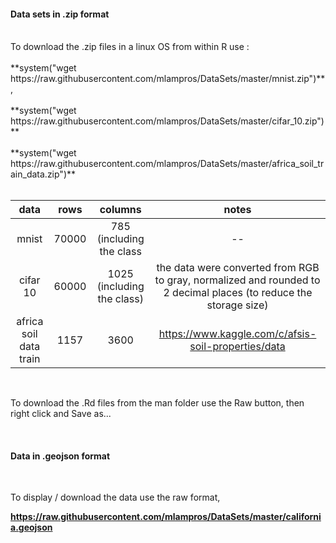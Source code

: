 #### Data sets in .zip format 

<br>
To download the .zip files in a linux OS from within R use : 
<br><br>
**system("wget https://raw.githubusercontent.com/mlampros/DataSets/master/mnist.zip")** ,
<br><br>
**system("wget https://raw.githubusercontent.com/mlampros/DataSets/master/cifar_10.zip")** 
<br><br>
**system("wget https://raw.githubusercontent.com/mlampros/DataSets/master/africa_soil_train_data.zip")** 
<br>
<br>

| data                   |     rows         | columns                  |    notes    |
|:-----------:           | :---------------:| :-----------------------:| :---------: |
|mnist                   |70000             |785 (including the class  |  --         |
|cifar 10                |60000             |1025 (including the class)| the data were converted from RGB to gray, normalized and rounded to 2 decimal places (to reduce the storage size) |
|africa soil data train  |1157              |3600                      | https://www.kaggle.com/c/afsis-soil-properties/data          |

<br>

To download the .Rd files from the man folder use the Raw button, then right click and Save as...

<br>

#### Data in .geojson format

<br>

To display / download the data use the raw format, 
<br>

**https://raw.githubusercontent.com/mlampros/DataSets/master/california.geojson**


